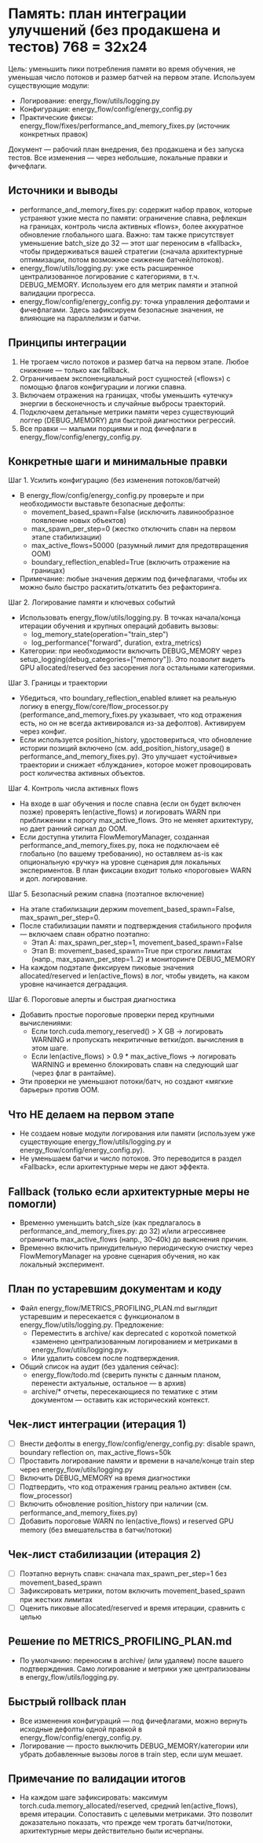 # Память: план интеграции улучшений (без продакшена и тестов) 768 = 32х24

Цель: уменьшить пики потребления памяти во время обучения, не уменьшая число потоков и размер батчей на первом этапе. Используем существующие модули:

- Логирование: energy_flow/utils/logging.py
- Конфигурация: energy_flow/config/energy_config.py
- Практические фиксы: energy_flow/fixes/performance_and_memory_fixes.py (источник конкретных правок)

Документ — рабочий план внедрения, без продакшена и без запуска тестов. Все изменения — через небольшие, локальные правки и фичефлаги.

## Источники и выводы

- performance_and_memory_fixes.py: содержит набор правок, которые устраняют узкие места по памяти: ограничение спавна, рефлекшн на границах, контроль числа активных «flows», более аккуратное обновление глобального шага. Важно: там также присутствует уменьшение batch_size до 32 — этот шаг переносим в «fallback», чтобы придерживаться вашей стратегии (сначала архитектурные оптимизации, потом возможное снижение батчей/потоков).
- energy_flow/utils/logging.py: уже есть расширенное централизованное логирование с категориями, в т.ч. DEBUG_MEMORY. Используем его для метрик памяти и этапной валидации прогресса.
- energy_flow/config/energy_config.py: точка управления дефолтами и фичефлагами. Здесь зафиксируем безопасные значения, не влияющие на параллелизм и батчи.

## Принципы интеграции

1. Не трогаем число потоков и размер батча на первом этапе. Любое снижение — только как fallback.
2. Ограничиваем экспоненциальный рост сущностей («flows») с помощью флагов конфигурации и логики спавна.
3. Включаем отражения на границах, чтобы уменьшить «утечку» энергии в бесконечность и случайные выбросы траекторий.
4. Подключаем детальные метрики памяти через существующий логгер (DEBUG_MEMORY) для быстрой диагностики регрессий.
5. Все правки — малыми порциями и под фичефлаги в energy_flow/config/energy_config.py.

## Конкретные шаги и минимальные правки

Шаг 1. Усилить конфигурацию (без изменения потоков/батчей)

- В energy_flow/config/energy_config.py проверьте и при необходимости выставьте безопасные дефолты:
  - movement_based_spawn=False (исключить лавинообразное появление новых объектов)
  - max_spawn_per_step=0 (жестко отключить спавн на первом этапе стабилизации)
  - max_active_flows=50000 (разумный лимит для предотвращения OOM)
  - boundary_reflection_enabled=True (включить отражение на границах)
- Примечание: любые значения держим под фичефлагами, чтобы их можно было быстро раскатить/откатить без рефакторинга.

Шаг 2. Логирование памяти и ключевых событий

- Использовать energy_flow/utils/logging.py. В точках начала/конца итерации обучения и крупных операций добавить вызовы:
  - log_memory_state(operation="train_step")
  - log_performance("forward", duration, extra_metrics)
- Категории: при необходимости включить DEBUG_MEMORY через setup_logging(debug_categories=["memory"]). Это позволит видеть GPU allocated/reserved без засорения лога остальными категориями.

Шаг 3. Границы и траектории

- Убедиться, что boundary_reflection_enabled влияет на реальную логику в energy_flow/core/flow_processor.py (performance_and_memory_fixes.py указывает, что код отражения есть, но он не всегда активировался из-за дефолтов). Активируем через конфиг.
- Если используется position_history, удостовериться, что обновление истории позиций включено (см. add_position_history_usage() в performance_and_memory_fixes.py). Это улучшает «устойчивые» траектории и снижает «блуждание», которое может провоцировать рост количества активных объектов.

Шаг 4. Контроль числа активных flows

- На входе в шаг обучения и после спавна (если он будет включен позже) проверять len(active_flows) и логировать WARN при приближении к порогу max_active_flows. Это не меняет архитектуру, но дает ранний сигнал до OOM.
- Если доступна утилита FlowMemoryManager, созданная performance_and_memory_fixes.py, пока не подключаем её глобально (по вашему требованию), но оставляем as-is как опциональную «ручку» на уровне сценария для локальных экспериментов. В план фиксации входит только «пороговые» WARN и доп. логирование.

Шаг 5. Безопасный режим спавна (поэтапное включение)

- На этапе стабилизации держим movement_based_spawn=False, max_spawn_per_step=0.
- После стабилизации памяти и подтверждения стабильного профиля — включаем спавн обратно поэтапно:
  - Этап А: max_spawn_per_step=1, movement_based_spawn=False
  - Этап B: movement_based_spawn=True при строгих лимитах (напр., max_spawn_per_step=1..2) и мониторинге DEBUG_MEMORY
- На каждом подэтапе фиксируем пиковые значения allocated/reserved и len(active_flows) в лог, чтобы увидеть, на каком уровне начинается деградация.

Шаг 6. Пороговые алерты и быстрая диагностика

- Добавить простые пороговые проверки перед крупными вычислениями:
  - Если torch.cuda.memory_reserved() > X GB → логировать WARNING и пропускать некритичные ветки/доп. вычисления в этом шаге.
  - Если len(active_flows) > 0.9 \* max_active_flows → логировать WARNING и временно блокировать спавн на следующий шаг (через флаг в рантайме).
- Эти проверки не уменьшают потоки/батч, но создают «мягкие барьеры» против OOM.

## Что НЕ делаем на первом этапе

- Не создаем новые модули логирования или памяти (используем уже существующие energy_flow/utils/logging.py и energy_flow/config/energy_config.py).
- Не уменьшаем батчи и число потоков. Это переводится в раздел «Fallback», если архитектурные меры не дают эффекта.

## Fallback (только если архитектурные меры не помогли)

- Временно уменьшить batch_size (как предлагалось в performance_and_memory_fixes.py: до 32) и/или агрессивнее ограничить max_active_flows (напр., 30–40k) до выяснения причин.
- Временно включить принудительную периодическую очистку через FlowMemoryManager на уровне сценария обучения, но как локальный эксперимент.

## План по устаревшим документам и коду

- Файл energy_flow/METRICS_PROFILING_PLAN.md выглядит устаревшим и пересекается с функционалом в energy_flow/utils/logging.py. Предложение:
  - Переместить в archive/ как deprecated c короткой пометкой «заменено централизованным логированием и метриками в energy_flow/utils/logging.py».
  - Или удалить совсем после подтверждения.
- Общий список на аудит (без удаления сейчас):
  - energy_flow/todo.md (сверить пункты с данным планом, перенести актуальные, остальное — в архив)
  - archive/\* отчеты, пересекающиеся по тематике с этим документом — оставить как исторический контекст.

## Чек‑лист интеграции (итерация 1)

- [ ] Внести дефолты в energy_flow/config/energy_config.py: disable spawn, boundary reflection on, max_active_flows=50k
- [ ] Проставить логирование памяти и времени в начале/конце train step через energy_flow/utils/logging.py
- [ ] Включить DEBUG_MEMORY на время диагностики
- [ ] Подтвердить, что код отражения границ реально активен (см. flow_processor)
- [ ] Включить обновление position_history при наличии (см. performance_and_memory_fixes.py)
- [ ] Добавить пороговые WARN по len(active_flows) и reserved GPU memory (без вмешательства в батчи/потоки)

## Чек‑лист стабилизации (итерация 2)

- [ ] Поэтапно вернуть спавн: сначала max_spawn_per_step=1 без movement_based_spawn
- [ ] Зафиксировать метрики, потом включить movement_based_spawn при жестких лимитах
- [ ] Оценить пиковые allocated/reserved и время итерации, сравнить с целью

## Решение по METRICS_PROFILING_PLAN.md

- По умолчанию: переносим в archive/ (или удаляем) после вашего подтверждения. Само логирование и метрики уже централизованы в energy_flow/utils/logging.py.

## Быстрый rollback план

- Все изменения конфигураций — под фичефлагами, можно вернуть исходные дефолты одной правкой в energy_flow/config/energy_config.py.
- Логирование — просто выключить DEBUG_MEMORY/категории или убрать добавленные вызовы логов в train step, если шум мешает.

## Примечание по валидации итогов

- На каждом шаге зафиксировать: максимум torch.cuda.memory_allocated/reserved, средний len(active_flows), время итерации. Сопоставить с целевыми метриками. Это позволит доказательно показать, что прежде чем трогать батчи/потоки, архитектурные меры действительно были исчерпаны.
